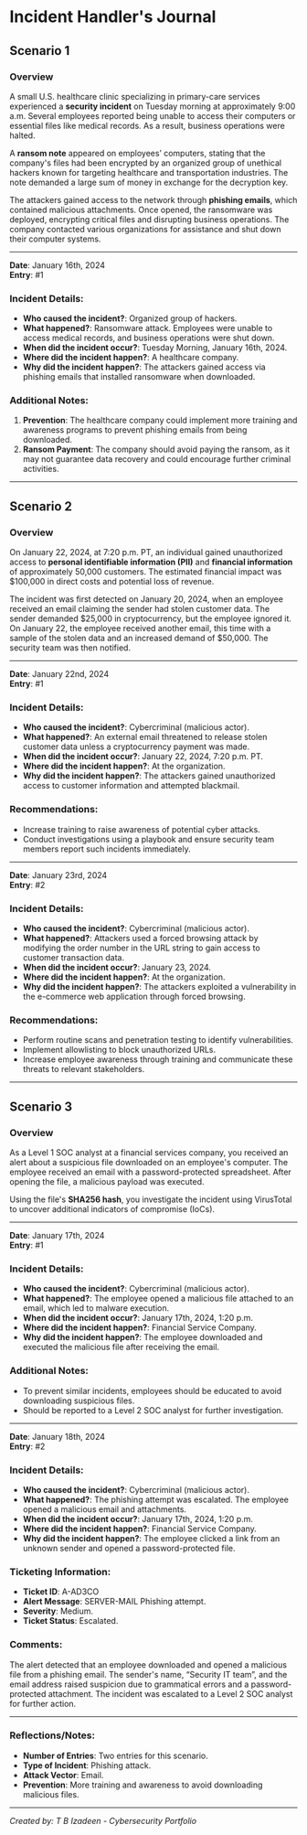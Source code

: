 # Incident Handler's Journal

## Scenario 1

### Overview
A small U.S. healthcare clinic specializing in primary-care services experienced a **security incident** on Tuesday morning at approximately 9:00 a.m. Several employees reported being unable to access their computers or essential files like medical records. As a result, business operations were halted.

A **ransom note** appeared on employees’ computers, stating that the company's files had been encrypted by an organized group of unethical hackers known for targeting healthcare and transportation industries. The note demanded a large sum of money in exchange for the decryption key.

The attackers gained access to the network through **phishing emails**, which contained malicious attachments. Once opened, the ransomware was deployed, encrypting critical files and disrupting business operations. The company contacted various organizations for assistance and shut down their computer systems.

---

**Date**: January 16th, 2024  
**Entry**: #1

### Incident Details:
- **Who caused the incident?**: Organized group of hackers.
- **What happened?**: Ransomware attack. Employees were unable to access medical records, and business operations were shut down.
- **When did the incident occur?**: Tuesday Morning, January 16th, 2024.
- **Where did the incident happen?**: A healthcare company.
- **Why did the incident happen?**: The attackers gained access via phishing emails that installed ransomware when downloaded.

### Additional Notes:
1. **Prevention**: The healthcare company could implement more training and awareness programs to prevent phishing emails from being downloaded.
2. **Ransom Payment**: The company should avoid paying the ransom, as it may not guarantee data recovery and could encourage further criminal activities.

---

## Scenario 2

### Overview
On January 22, 2024, at 7:20 p.m. PT, an individual gained unauthorized access to **personal identifiable information (PII)** and **financial information** of approximately 50,000 customers. The estimated financial impact was $100,000 in direct costs and potential loss of revenue.

The incident was first detected on January 20, 2024, when an employee received an email claiming the sender had stolen customer data. The sender demanded $25,000 in cryptocurrency, but the employee ignored it. On January 22, the employee received another email, this time with a sample of the stolen data and an increased demand of $50,000. The security team was then notified.

---

**Date**: January 22nd, 2024  
**Entry**: #1

### Incident Details:
- **Who caused the incident?**: Cybercriminal (malicious actor).
- **What happened?**: An external email threatened to release stolen customer data unless a cryptocurrency payment was made.
- **When did the incident occur?**: January 22, 2024, 7:20 p.m. PT.
- **Where did the incident happen?**: At the organization.
- **Why did the incident happen?**: The attackers gained unauthorized access to customer information and attempted blackmail.

### Recommendations:
- Increase training to raise awareness of potential cyber attacks.
- Conduct investigations using a playbook and ensure security team members report such incidents immediately.

---

**Date**: January 23rd, 2024  
**Entry**: #2

### Incident Details:
- **Who caused the incident?**: Cybercriminal (malicious actor).
- **What happened?**: Attackers used a forced browsing attack by modifying the order number in the URL string to gain access to customer transaction data.
- **When did the incident occur?**: January 23, 2024.
- **Where did the incident happen?**: At the organization.
- **Why did the incident happen?**: The attackers exploited a vulnerability in the e-commerce web application through forced browsing.

### Recommendations:
- Perform routine scans and penetration testing to identify vulnerabilities.
- Implement allowlisting to block unauthorized URLs.
- Increase employee awareness through training and communicate these threats to relevant stakeholders.

---

## Scenario 3

### Overview
As a Level 1 SOC analyst at a financial services company, you received an alert about a suspicious file downloaded on an employee's computer. The employee received an email with a password-protected spreadsheet. After opening the file, a malicious payload was executed.

Using the file's **SHA256 hash**, you investigate the incident using VirusTotal to uncover additional indicators of compromise (IoCs).

---

**Date**: January 17th, 2024  
**Entry**: #1

### Incident Details:
- **Who caused the incident?**: Cybercriminal (malicious actor).
- **What happened?**: The employee opened a malicious file attached to an email, which led to malware execution.
- **When did the incident occur?**: January 17th, 2024, 1:20 p.m.
- **Where did the incident happen?**: Financial Service Company.
- **Why did the incident happen?**: The employee downloaded and executed the malicious file after receiving the email.

### Additional Notes:
- To prevent similar incidents, employees should be educated to avoid downloading suspicious files.
- Should be reported to a Level 2 SOC analyst for further investigation.

---

**Date**: January 18th, 2024  
**Entry**: #2

### Incident Details:
- **Who caused the incident?**: Cybercriminal (malicious actor).
- **What happened?**: The phishing attempt was escalated. The employee opened a malicious email and attachments.
- **When did the incident occur?**: January 17th, 2024, 1:20 p.m.
- **Where did the incident happen?**: Financial Service Company.
- **Why did the incident happen?**: The employee clicked a link from an unknown sender and opened a password-protected file.

### Ticketing Information:
- **Ticket ID**: A-AD3CO
- **Alert Message**: SERVER-MAIL Phishing attempt.
- **Severity**: Medium.
- **Ticket Status**: Escalated.

### Comments:
The alert detected that an employee downloaded and opened a malicious file from a phishing email. The sender's name, “Security IT team”, and the email address raised suspicion due to grammatical errors and a password-protected attachment. The incident was escalated to a Level 2 SOC analyst for further action.

---

### Reflections/Notes:
- **Number of Entries**: Two entries for this scenario.
- **Type of Incident**: Phishing attack.
- **Attack Vector**: Email.
- **Prevention**: More training and awareness to avoid downloading malicious files.

---

*Created by: T B Izadeen - Cybersecurity Portfolio*
